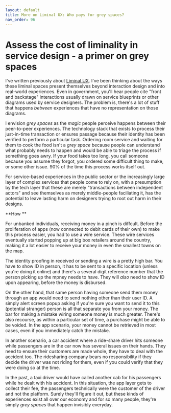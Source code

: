```yaml
---
layout: default
title: More on Liminal UX: Who pays for grey spaces?
nav_order: 96
---
```

# Assess the cost of liminality in service design - a primer on grey spaces

I've written previously about [Liminal UX](https://consequencedesign.org/docs/liminal-ux/). I've been thinking about the ways these liminal spaces present themselves beyond interaction design and into real-world experiences. Even in government, you'll hear people cite "front and backstage" interactions usually drawn on service blueprints or other diagrams used by service designers. The problem is, there's a lot of stuff that happens *between* experiences that have no representation on those diagrams.

I envision *grey spaces* as the _magic_ people perceive happens between their peer-to-peer experiences. The technology stack that exists to process their just-in-time transaction or ensures passage because their identity has been verified to perform a particular task. Ordering room service and waiting for them to cook the food isn't a *grey space* because people can understand what probably needs to happen and would be able to triage the process if something goes awry. If your food takes too long, you call someone because you assume they forgot, you ordered some difficult thing to make, or some other issue. 90% of the time this process works itself out. 

For service-based experiences in the public sector or the increasingly large layer of complex services that people come to rely on, with a presumption by the tech layer that these are merely "transactions between independent actors" and see themselves as merely middle-people faciliating it, has the potential to leave lasting harm on designers trying to root out harm in their designs.

**How **

For unbanked individuals, receiving money in a pinch is diffcult. Before the proliferation of apps (now connected to debit cards of their own) to make this process easier, you had to use a wire service. These wire services eventually started popping up at big box retailers around the country, making it a lot easier to receive your money in even the smallest towns on the map. 

The identity proofing in received or sending a wire is a pretty high bar. You have to show ID in person, it has to be sent to a specific location (unless you're doing it online) and there's a several digit reference number that the person picking up the mpney needs to have. They will *also* need to show ID upon appearing, before the money is disbursed.

On the other hand, that same person having someone send them money through an app would need to send nothing other than their user ID. A simply alert screen popup asking if you're sure you want to send it to this (potential stranger) person is all that separate you from your money. The bar for making a mistake wiring someone money is much greater. There's also recourse, as within a particular set of time, a purchase might be able to be voided. In the app scenario, your money cannot be retrieved in most cases, even if you immediately catch the mistake.

In another scenario, a car accident where a ride-share driver hits someone while passengers are in the car now has several issues on their hands. They need to ensure their customers are made whole, they have to deal with the accident too. The ridesharing company bears no responsibility if they decide the driver was not riding for them, even if you could verify that they were doing so at the time. 

In the past, a taxi driver would have called another cab for his passengers while he dealt with his accident. In this situation, the app layer gets to collect their fee, the passengers technically were the customer of the driver and not the platform. Surely they'll figure it out, but these kinds of experiences exist all over our economy and for so many people, they're simply *grey spaces* that happen invisibly everyday. 